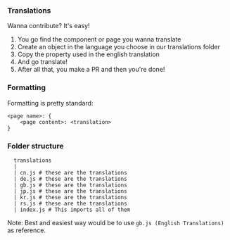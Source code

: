### Translations

Wanna contribute? It's easy!

1. You go find the component or page you wanna translate
2. Create an object in the language you choose in our translations folder
3. Copy the property used in the english translation
4. And go translate!
5. After all that, you make a PR and then you're done!

### Formatting

Formatting is pretty standard:

    <page name>: {
        <page content>: <translation>
    }

### Folder structure

      translations
      |
      | cn.js # these are the translations
      | de.js # these are the translations
      | gb.js # these are the translations
      | jp.js # these are the translations
      | kr.js # these are the translations
      | rs.js # these are the translations
      | index.js # This imports all of them

Note: Best and easiest way would be to use `gb.js (English Translations)` as reference.
